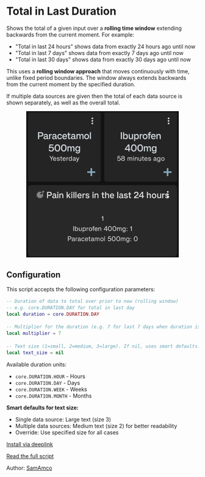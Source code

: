 # Total in Last Duration

Shows the total of a given input over a **rolling time window** extending backwards from the current moment. For example:
- "Total in last 24 hours" shows data from exactly 24 hours ago until now
- "Total in last 7 days" shows data from exactly 7 days ago until now  
- "Total in last 30 days" shows data from exactly 30 days ago until now

This uses a **rolling window approach** that moves continuously with time, unlike fixed period boundaries. The window always extends backwards from the current moment by the specified duration.

If multiple data sources are given then the total of each data source is shown separately, as well as the overall total.

<div style="text-align: center;">
    <img src="image.jpg" alt="Total in last duration" style="width: 400px; height: auto;">
</div>

## Configuration

This script accepts the following configuration parameters:

```lua
-- Duration of data to total over prior to now (rolling window)
-- e.g. core.DURATION.DAY for total in last day
local duration = core.DURATION.DAY

-- Multiplier for the duration (e.g. 7 for last 7 days when duration is DAY)
local multiplier = 7

-- Text size (1=small, 2=medium, 3=large). If nil, uses smart defaults.
local text_size = nil
```

Available duration units:
- `core.DURATION.HOUR` - Hours
- `core.DURATION.DAY` - Days  
- `core.DURATION.WEEK` - Weeks
- `core.DURATION.MONTH` - Months

**Smart defaults for text size:**
- Single data source: Large text (size 3)
- Multiple data sources: Medium text (size 2) for better readability
- Override: Use specified size for all cases

[Install via deeplink](trackandgraph://lua_inject_url?url=https://raw.githubusercontent.com/SamAmco/track-and-graph/refs/heads/master/docs/docs/lua/community/text/total-in-last-duration/script.lua)

[Read the full script](./script.lua)

Author: [SamAmco](https://github.com/SamAmco)
